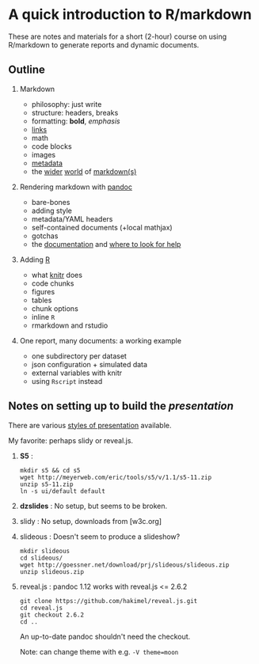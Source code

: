 A quick introduction to R/markdown
==================================

These are notes and materials for a short (2-hour) course on using R/markdown to generate reports
and dynamic documents.


Outline
-------

1.  Markdown

    * philosophy: just write
    * structure: headers, breaks
    * formatting: **bold**, *emphasis*
    * [links](Outline)
    * math
    * code blocks
    * images
    * [metadata](https://github.com/jgm/pandoc/issues/851)
    * the [wider](http://en.wikipedia.org/wiki/Markdown) [world](http://blog.codinghorror.com/standard-flavored-markdown/) of [markdown(s)](http://commonmark.org/)

2.  Rendering markdown with [pandoc](http://pandoc.org)

    * bare-bones
    * adding style
    * metadata/YAML headers
    * self-contained documents (+local mathjax)
    * gotchas
    * the [documentation](http://pandoc.org/README.html) and [where to look for help](http://stackoverflow.com/questions/tagged/pandoc?sort=frequent&pageSize=15)

3.  Adding [R](http://r-project.org/)

    * what [knitr](http://yihui.name/knitr/) does
    * code chunks
    * figures
    * tables
    * chunk options
    * inline `R`
    * rmarkdown and rstudio

4.  One report, many documents: a working example

    * one subdirectory per dataset
    * json configuration + simulated data
    * external variables with knitr
    * using `Rscript` instead



Notes on setting up to build the *presentation*
---------------------------------------------

There are various [styles of presentation](http://pandoc.org/README.html#producing-slide-shows-with-pandoc) available.

My favorite: perhaps slidy or reveal.js.

1.  **S5** :

    ```{.sh}
    mkdir s5 && cd s5
    wget http://meyerweb.com/eric/tools/s5/v/1.1/s5-11.zip
    unzip s5-11.zip 
    ln -s ui/default default
    ```

2.  **dzslides** : No setup, but seems to be broken.

3.  slidy : No setup, downloads from [w3c.org]

4.  slideous : Doesn't seem to produce a slideshow?

    ```{.sh}    
    mkdir slideous
    cd slideous/
    wget http://goessner.net/download/prj/slideous/slideous.zip
    unzip slideous.zip 
    ```

5.  reveal.js : pandoc 1.12 works with reveal.js <= 2.6.2

    ```{.sh}
    git clone https://github.com/hakimel/reveal.js.git
    cd reveal.js
    git checkout 2.6.2
    cd ..
    ```

    An up-to-date pandoc shouldn't need the checkout.

    Note: can change theme with e.g. `-V theme=moon`


